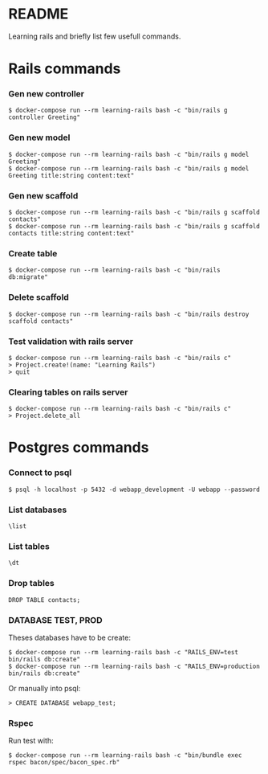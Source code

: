 # README

Learning rails and briefly list few usefull commands.

# Rails commands

### Gen new controller

    $ docker-compose run --rm learning-rails bash -c "bin/rails g controller Greeting"

### Gen new model

    $ docker-compose run --rm learning-rails bash -c "bin/rails g model Greeting"
    $ docker-compose run --rm learning-rails bash -c "bin/rails g model Greeting title:string content:text"

### Gen new scaffold

    $ docker-compose run --rm learning-rails bash -c "bin/rails g scaffold contacts"
    $ docker-compose run --rm learning-rails bash -c "bin/rails g scaffold contacts title:string content:text"

### Create table

    $ docker-compose run --rm learning-rails bash -c "bin/rails db:migrate"

### Delete scaffold

    $ docker-compose run --rm learning-rails bash -c "bin/rails destroy scaffold contacts"
    
### Test validation with rails server

    $ docker-compose run --rm learning-rails bash -c "bin/rails c"
    > Project.create!(name: "Learning Rails")
    > quit

### Clearing tables on rails server

    $ docker-compose run --rm learning-rails bash -c "bin/rails c"
    > Project.delete_all

# Postgres commands

### Connect to psql

    $ psql -h localhost -p 5432 -d webapp_development -U webapp --password

### List databases

    \list

### List tables

    \dt

### Drop tables

    DROP TABLE contacts;

### DATABASE TEST, PROD
Theses databases have to be create:

    $ docker-compose run --rm learning-rails bash -c "RAILS_ENV=test bin/rails db:create"
    $ docker-compose run --rm learning-rails bash -c "RAILS_ENV=production bin/rails db:create"

Or manually into psql:

    > CREATE DATABASE webapp_test;
    
### Rspec
Run test with:

    $ docker-compose run --rm learning-rails bash -c "bin/bundle exec rspec bacon/spec/bacon_spec.rb" 

